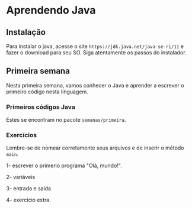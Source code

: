 # Aprendendo Java

## Instalação

Para instalar o java, acesse o site `https://jdk.java.net/java-se-ri/11` e fazer o download para seu SO. Siga atentamente os passos do instalador.

## Primeira semana

Nesta primeira semana, vamos conhecer o Java e aprender a escrever o primeiro código nesta linguagem.

### Primeiros códigos Java

Estes se encontram no pacote `semanas/primeira`.

### Exercícios

Lembre-se de nomear corretamente seus arquivos e de inserir o método `main`.

1- escrever o primerio programa "Olá, mundo!".

2- variáveis

3- entrada e saída

4- exercício extra.

